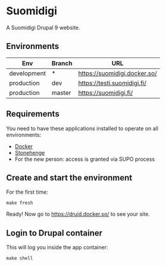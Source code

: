 # Suomidigi

A Suomidigi Drupal 9 website.

## Environments

| Env         | Branch | URL                          |
|-------------|--------|------------------------------|
| development | *      | https://suomidigi.docker.so/ |
| production  | dev    | https://testi.suomidigi.fi/  |
| production  | master | https://suomidigi.fi/        |

## Requirements

You need to have these applications installed to operate on all environments:

- [Docker](https://github.com/druidfi/guidelines/blob/master/docs/docker.md)
- [Stonehenge](https://github.com/druidfi/stonehenge)
- For the new person: access is granted via SUPO process

## Create and start the environment

For the first time:

```
make fresh
```

Ready! Now go to https://druid.docker.so/ to see your site.

## Login to Drupal container

This will log you inside the app container:

```
make shell
```
